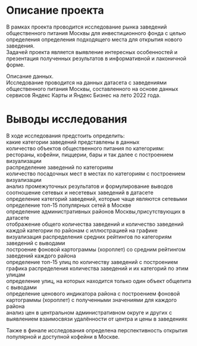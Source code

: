 # Описание проекта
В рамках проекта проводится исследование рынка заведений общественного питания Москвы для инвестиционного фонда  с целью определения определения подходящего места для открытия нового заведения.  
Задачей проекта является выявление интересных особенностей и презентация полученных результатов в информативной и лаконичной форме.  

Описание данных.  
Исследование проводится на данных датасета с заведениями общественного питания Москвы, составленного на основе данных сервисов Яндекс Карты и Яндекс Бизнес на лето 2022 года.  

# Выводы исследования 
В ходе исследования предстоить определить:  
какие категории заведений представлены в данных  
количество объектов общественного питания по категориям: рестораны, кофейни, пиццерии, бары и так далее с построением визуализации  
распределение заведений по категориям  
количество посадочных мест в местах по категориям с построением визуализации  
анализ промежуточных результатов и формулирование выводов  
соотношение сетевых и несетевых заведений в датасете  
определение категорий заведений, которые чаще являются сетевыми  
определение топ-15 популярных сетей в Москве  
определение административных районов Москвы,присутствующих в датасете  
отображение общего количества заведений и количество заведений каждой категории по районам с иллюстрацией на графике  
визуализация распределения средних рейтингов по категориям заведений с выводами  
построение фоновой картограммы (хороплет) со средним рейтингом заведений каждого района  
определение топ-15 улиц по количеству заведений с построением графика распределения количества заведений и их категорий по этим улицам  
определение улиц, на которых находится только один объект общепита с выводами  
определение ценового индикатора района с построением фоновой картограммы (хороплет) с полученными значениями для каждого района  
анализ цен в центральном административном округе и других с выявлением взаимосвязи удалённости от центра и цены в заведениях  

Также в финале исследования определена перспективность открытия популярной и доступной кофейни в Москве.
